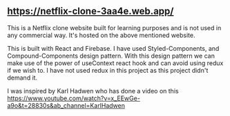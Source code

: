 ## https://netflix-clone-3aa4e.web.app/

This is a Netflix clone website built for learning purposes and is not used in any commercial way. It's hosted on the above mentioned website.

This is built with React and Firebase. I have used Styled-Components, and Compound-Components design pattern. With this design pattern we can make use of the power of useContext react hook and can avoid using redux if we wish to. I have not used redux in this project as this project didn't demand it.

I was inspired by Karl Hadwen who has done a video on this https://www.youtube.com/watch?v=x_EEwGe-a9o&t=28830s&ab_channel=KarlHadwen
